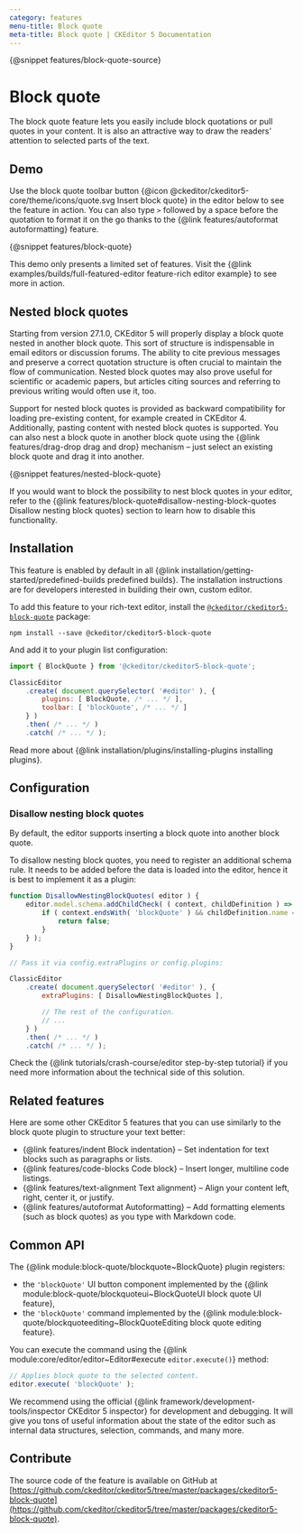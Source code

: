 ```yaml
---
category: features
menu-title: Block quote
meta-title: Block quote | CKEditor 5 Documentation
---
```

{@snippet features/block-quote-source}

# Block quote

The block quote feature lets you easily include block quotations or pull quotes in your content. It is also an attractive way to draw the readers' attention to selected parts of the text.

## Demo

Use the block quote toolbar button {@icon @ckeditor/ckeditor5-core/theme/icons/quote.svg Insert block quote} in the editor below to see the feature in action. You can also type `>` followed by a space before the quotation to format it on the go thanks to the {@link features/autoformat autoformatting} feature.

{@snippet features/block-quote}

<info-box info>
	This demo only presents a limited set of features. Visit the {@link examples/builds/full-featured-editor feature-rich editor example} to see more in action.
</info-box>

## Nested block quotes

Starting from version 27.1.0, CKEditor&nbsp;5 will properly display a block quote nested in another block quote. This sort of structure is indispensable in email editors or discussion forums. The ability to cite previous messages and preserve a correct quotation structure is often crucial to maintain the flow of communication. Nested block quotes may also prove useful for scientific or academic papers, but articles citing sources and referring to previous writing would often use it, too.

Support for nested block quotes is provided as backward compatibility for loading pre-existing content, for example created in CKEditor 4. Additionally, pasting content with nested block quotes is supported. You can also nest a block quote in another block quote using the {@link features/drag-drop drag and drop} mechanism &ndash; just select an existing block quote and drag it into another.

{@snippet features/nested-block-quote}

<info-box>
	If you would want to block the possibility to nest block quotes in your editor, refer to the {@link features/block-quote#disallow-nesting-block-quotes Disallow nesting block quotes} section to learn how to disable this functionality.
</info-box>

## Installation

<info-box info>
	This feature is enabled by default in all {@link installation/getting-started/predefined-builds predefined builds}. The installation instructions are for developers interested in building their own, custom editor.
</info-box>

To add this feature to your rich-text editor, install the [`@ckeditor/ckeditor5-block-quote`](https://www.npmjs.com/package/@ckeditor/ckeditor5-block-quote) package:

```plaintext
npm install --save @ckeditor/ckeditor5-block-quote
```

And add it to your plugin list configuration:

```js
import { BlockQuote } from '@ckeditor/ckeditor5-block-quote';

ClassicEditor
	.create( document.querySelector( '#editor' ), {
		plugins: [ BlockQuote, /* ... */ ],
		toolbar: [ 'blockQuote', /* ... */ ]
	} )
	.then( /* ... */ )
	.catch( /* ... */ );
```

<info-box info>
	Read more about {@link installation/plugins/installing-plugins installing plugins}.
</info-box>

## Configuration

### Disallow nesting block quotes

By default, the editor supports inserting a block quote into another block quote.

To disallow nesting block quotes, you need to register an additional schema rule. It needs to be added before the data is loaded into the editor, hence it is best to implement it as a plugin:

```js
function DisallowNestingBlockQuotes( editor ) {
	editor.model.schema.addChildCheck( ( context, childDefinition ) => {
		if ( context.endsWith( 'blockQuote' ) && childDefinition.name == 'blockQuote' ) {
			return false;
		}
	} );
}

// Pass it via config.extraPlugins or config.plugins:

ClassicEditor
	.create( document.querySelector( '#editor' ), {
		extraPlugins: [ DisallowNestingBlockQuotes ],

		// The rest of the configuration.
		// ...
	} )
	.then( /* ... */ )
	.catch( /* ... */ );
```

<info-box>
	Check the {@link tutorials/crash-course/editor step-by-step tutorial} if you need more information about the technical side of this solution.
</info-box>

## Related features

Here are some other CKEditor&nbsp;5 features that you can use similarly to the block quote plugin to structure your text better:

* {@link features/indent Block indentation} &ndash; Set indentation for text blocks such as paragraphs or lists.
* {@link features/code-blocks Code block} &ndash; Insert longer, multiline code listings.
* {@link features/text-alignment Text alignment} &ndash; Align your content left, right, center it, or justify.
* {@link features/autoformat Autoformatting} &ndash; Add formatting elements (such as block quotes) as you type with Markdown code.

## Common API

The {@link module:block-quote/blockquote~BlockQuote} plugin registers:

* the `'blockQuote'` UI button component implemented by the {@link module:block-quote/blockquoteui~BlockQuoteUI block quote UI feature},
* the `'blockQuote'` command implemented by the {@link module:block-quote/blockquoteediting~BlockQuoteEditing block quote editing feature}.

You can execute the command using the {@link module:core/editor/editor~Editor#execute `editor.execute()`} method:

```js
// Applies block quote to the selected content.
editor.execute( 'blockQuote' );
```

<info-box>
	We recommend using the official {@link framework/development-tools/inspector CKEditor&nbsp;5 inspector} for development and debugging. It will give you tons of useful information about the state of the editor such as internal data structures, selection, commands, and many more.
</info-box>

## Contribute

The source code of the feature is available on GitHub at [https://github.com/ckeditor/ckeditor5/tree/master/packages/ckeditor5-block-quote](https://github.com/ckeditor/ckeditor5/tree/master/packages/ckeditor5-block-quote).
